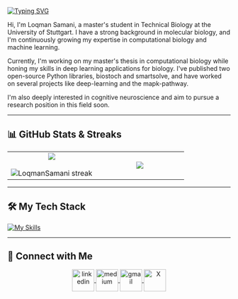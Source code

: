 
[![Typing SVG](https://readme-typing-svg.demolab.com?font=Fira+Code&weight=600&size=34&duration=2000&pause=500&color=922104&background=000000&center=true&vCenter=true&multiline=true&width=700&height=160&lines=Hello+there!;I'm+Loqman;Welcome+to+my+GitHub+profile)](https://git.io/typing-svg)

Hi, I'm Loqman Samani, a master's student in Technical Biology at the University of Stuttgart. I have a strong background in molecular biology, and I'm continuously growing my expertise in computational biology and machine learning.

Currently, I'm working on my master's thesis in computational biology while honing my skills in deep learning applications for biology. I've published two open-source Python libraries, biostoch and smartsolve, and have worked on several projects like deep-learning and the mapk-pathway.

I'm also deeply interested in cognitive neuroscience and aim to pursue a research position in this field soon.

---

## 📊 GitHub Stats & Streaks

<p align="center">
<table align="center">
<tr border="none">
<td width="50%" align="center">
  <img align="center" src="https://github-readme-stats.vercel.app/api?username=LoqmanSamani&theme=algolia&show_icons=true&count_private=true&bg_color=000000" />
  <br></br>
  <img title="🔥 Get streak stats for your profile at git.io/streak-stats" alt="LoqmanSamani streak" src="https://github-readme-streak-stats.herokuapp.com/?user=LoqmanSamani&theme=dark&hide_border=false&bg_color=000000" /> 
</td>

<td width="50%" align="center">
  <img align="center" src="https://github-readme-stats.anuraghazra1.vercel.app/api/top-langs/?username=LoqmanSamani&theme=algolia&hide_border=false&no-bg=true&no-frame=true&langs_count=10&bg_color=000000"/>
</td>
</tr>
</table>
</p>

---

## 🛠️ My Tech Stack

[![My Skills](https://skillicons.dev/icons?i=python,r,html,mysql,matlab,tensorflow,pytorch,pycharm,vscode,anaconda,linux,mint,ubuntu,windows,redhat,vim,git,github,md,latex&perline=10)](https://skillicons.dev)

---

## 🔗 Connect with Me

<p align="center">
  <a href="https://www.linkedin.com/in/loghman-samani-8a5208199/" target="blank">
    <img align="center" src="https://user-images.githubusercontent.com/88904952/234979284-68c11d7f-1acc-4f0c-ac78-044e1037d7b0.png" alt="linkedin" height="50" width="50" />
  </a>
  <a href="https://medium.com/@samaniloqman91" target="blank">
    <img align="center" src="https://user-images.githubusercontent.com/88904952/234982196-562aea17-5532-4550-8c08-1c7cb994a541.png" alt="medium" height="50" width="50" />
  </a>
  <a href="mailto:samaniloqman91@gmail.com" target="blank">
    <img align="center" src="https://user-images.githubusercontent.com/88904952/235573024-c41e7efb-5451-41a0-8aa6-bf88286f04a0.png" alt="gmail" height="50" width="50" />
  </a>
  <a href="https://x.com/Loqman_Samani" target="blank">
    <img align="center" src="https://user-images.githubusercontent.com/88904952/235573314-8d0dca8a-1a67-49e7-8b23-9cfd6d75b456.png" alt="X" height="50" width="50" />
  </a>
</p>


